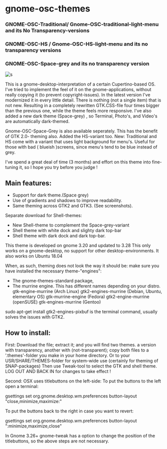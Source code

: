 # gnome-osc-themes

### GNOME-OSC-Traditional/ Gnome-OSC-traditional-light-menu and its No Transparency-versions
### GNOME-OSC-HS / Gnome-OSC-HS-light-menu and its no transparency versions
### GNOME-OSC-Space-grey and its no transparency version

![s](https://cn.pling.com/img/6/2/2/c/0c9a24b63ffa8dd5e2638df760566c43c6c9.jpg)


This is a gnome-desktop-interpretation of a certain Cupertino-based OS. I've tried to implement the feel of it on the gnome-applications, without really copying it (to prevent copyright-issues). In the latest version I've modernized it in every little detail. There is nothing (not a single item) that is not new. Resulting in a completely rewritten GTK.CSS-file four times bigger than the previous one, while the theme feels more responsive. I've also added a new dark theme (Space-grey) , so Terminal, Photo's, and Video's are automatically dark-themed.

Gnome-OSC-Space-Grey is also available seperately. This has the benefit of GTK 2.0- theming also.
Added the HS-variant too.
New: Traditional and HS come with a variant that uses light background for menu's. Useful for those with bad ( blueish )screens, since menu's tend to be blue instead of grey.

I've spend a great deal of time (3 months) and effort on this theme into fine-tuning it, so I hope you try before you judge !

## Main features:

- Support for dark theme.(Space grey)
- Use of gradients and shadows to improve readability.
- Same theming across GTK2 and GTK3. (See screenshots).

Separate download for Shell-themes:
- New Shell-theme to complement the Space-grey-variant
- Shell theme with white dock and slighty dark top-bar
- Shell theme with dark dock and dark top-bar.

This theme is developed on gnome 3.20 and updated to 3.28
This only works on a gnome-desktop, no support for other desktop-environments.
It also works on Ubuntu 18.04

When, as such, theming does not look the way it should be: make sure you have installed the necessary theme-"engines":

- The gnome-themes-standard package,
- The murrine engine. This has different names depending on your distro.
gtk-engine-murrine (Arch Linux)
gtk2-engines-murrine (Debian, Ubuntu, elementary OS)
gtk-murrine-engine (Fedora)
gtk2-engine-murrine (openSUSE)
gtk-engines-murrine (Gentoo)

sudo apt-get install gtk2-engines-pixbuf is the terminal command, usually solves the issues with GTK2.

## How to install:

First: Download the file; extract it; and you will find two themes. a version with transparency, another with (not-transparent); copy both files to a '.themes'-folder you make in your home directory. Or to your USR/SHARE/THEMES-folder for system-wide use (certainly for theming of SNAP-packages)
Then use Tweak-tool to select the GTK and shell theme.
LOG OUT AND BACK IN for changes to take effect !

Second: OSX uses titlebuttons on the left-side:
To put the buttons to the left open a terminal:

gsettings set org.gnome.desktop.wm.preferences button-layout "close,minimize,maximize:"

To put the buttons back to the right in case you want to revert:

gsettings set org.gnome.desktop.wm.preferences button-layout ":minimize,maximize,close"

In Gnome 3.26+ gnome-tweak has a option to change the position of the titlebuttons, so the above steps are not necessary. 

